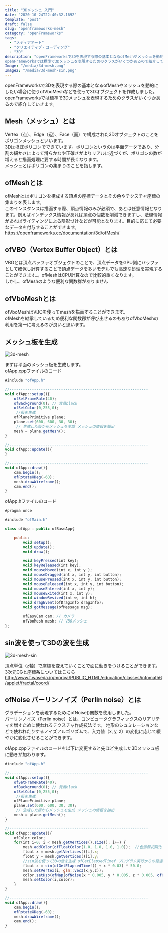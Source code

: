 ```yaml
---
title: "3Dメッシュ 入門"
date: "2020-10-24T22:40:32.169Z"
template: "post"
draft: false
slug: "openframeworks-mesh"
category: "openFrameworks"
tags:
  - "メディアアート"
  - "クリエイティブ・コーディング"
  - "3D"
description: "openFrameworksで3Dを表現する際の基本となるofMeshやメッシュを動的にしたい場合に使うofVboMeshなどを使って3Dオブジェクトを作成しました。
openFrameworksでは標準で3Dメッシュを表現するためのクラスがいくつかあるので紹介していきます。"
Image: "/media/3d-mesh.png"
Image2: "/media/3d-mesh-sin.png"
---
```


openFrameworksで3Dを表現する際の基本となるofMeshやメッシュを動的にしたい場合に使うofVboMeshなどを使って3Dオブジェクトを作成しました。<br>
openFrameworksでは標準で3Dメッシュを表現するためのクラスがいくつかあるので紹介していきます。

## Mesh（メッシュ）とは
Vertex（点）、Edge（辺）、Face（面）で構成された3Dオブジェクトのことをポリゴンメッシュといいます。<br>
3Dはほぼポリゴンでできています。ポリゴンというのは平面データであり、分割の細かさによって滑らかなや正確さがよりリアルに近づくが、ポリゴンの数が増えると描画処理に要する時間が長くなります。<br>
メッシュとはポリゴンの集まりのことを指します。<br>

## ofMeshとは
ofMeshとはポリゴンを構成する頂点の座標データとその色やテクスチャ座標の集まりを表します。<br>
このインスタンスは描画する際、頂点情報のみが必須で、あとは任意情報となります。例えばインデックス情報があれば頂点の個数を削減できますし、法線情報があればライティングによる陰影づけなどが可能となります。目的に応じて必要なデータを付与することができます。
https://openframeworks.cc/documentation/3d/ofMesh/

## ofVBO（Vertex Buffer Object）とは
VBOとは頂点バッファオブジェクトのことで、頂点データをGPU側にバッファとして確保し計算することで頂点データを多いモデルでも高速な処理を実現することができます。。ofMeshはCPU計算なので比較的重くなります。<br>
しかし、ofMeshのような便利な関数群がありません

## ofVboMeshとは
ofVboMeshはVBOを使ってmeshを描画することができます。<br>ofMeshを継承しているため便利な関数郡が呼び出せるのもありofVboMeshの利用を第一に考えるのが良いと思います。

## メッシュ板を生成
![3d-mesh](/media/3d-mesh.png)

まずは平面のメッシュ板を生成します。
<br>
ofApp.cppファイルのコード

```javascript
#include "ofApp.h"

//--------------------------------------------------------------
void ofApp::setup(){
    ofSetFrameRate(40);
    ofBackground(0); // 背景black
    ofSetColor(0,255,0);
     //板を生成
    ofPlanePrimitive plane;
    plane.set(600, 600, 30, 30);
     // 生成した板からメッシュを生成 メッシュの情報を抽出
    mesh = plane.getMesh();
}

//--------------------------------------------------------------
void ofApp::update(){
}

//--------------------------------------------------------------
void ofApp::draw(){
    cam.begin();
    ofRotateXDeg(-60);
    mesh.drawWireframe();
    cam.end();
}

```

ofApp.hファイルのコード
```javascript
#pragma once

#include "ofMain.h"

class ofApp : public ofBaseApp{

	public:
        void setup();
        void update();
        void draw();

        void keyPressed(int key);
        void keyReleased(int key);
        void mouseMoved(int x, int y );
        void mouseDragged(int x, int y, int button);
        void mousePressed(int x, int y, int button);
        void mouseReleased(int x, int y, int button);
        void mouseEntered(int x, int y);
        void mouseExited(int x, int y);
        void windowResized(int w, int h);
        void dragEvent(ofDragInfo dragInfo);
        void gotMessage(ofMessage msg);

        ofEasyCam cam; // カメラ
        ofVboMesh mesh; // VBOメッシュ
};
```

## sin波を使って3Dの波を生成
![3d-mesh-sin](/media/3d-mesh-sin.png)

頂点単位（z軸）で座標を変えていくことで面に動きをつけることができます。
<br>
3次元CGと座標系についてはこちら
http://www.f.waseda.jp/moriya/PUBLIC_HTML/education/classes/infomath6/applet/fractal/coord/

## ofNoise パーリンノイズ（Perlin noise）とは
グラデーションを表現するためにofNoise()関数を使用しました。<br>
パーリンノイズ（Perlin noise）とは、コンピュータグラフィックスのリアリティを増すために使われるテクスチャ作成技法です。
地形のシュミレーションなどで使われたりするノイズアルゴリズムで、入力値（x, y, z）の変化に応じて緩やかに変化させることができます。
<br>

ofApp.cppファイルのコードを以下に変更すると先ほど生成した3Dメッシュ板に動きが加わります。

```javascript
#include "ofApp.h"

//--------------------------------------------------------------
void ofApp::setup(){
    ofSetFrameRate(40);
    ofBackground(0); // 背景black
    ofSetColor(0,255,0);
     //板を生成
    ofPlanePrimitive plane;
    plane.set(600, 600, 30, 30);
     // 生成した板からメッシュを生成 メッシュの情報を抽出
    mesh = plane.getMesh();
}

//--------------------------------------------------------------
void ofApp::update(){
    ofColor color;
    for(int i=0; i < mesh.getVertices().size(); i++) {
        mesh.addColor(ofFloatColor(1.0, 1.0, 1.0, 1.0));  //色情報初期化
        float x = mesh.getVertices()[i].x;
        float y = mesh.getVertices()[i].y;
        //sin波を使って3Dの波を生成 ofGetElapsedTimef プログラム実行からの経過時間
        float z = sin(ofGetElapsedTimef() + x * 0.03) * 50.0;
        mesh.setVertex(i, glm::vec3(x,y,z));
        color.setHsb(ofMap(ofNoise(x * 0.005, y * 0.005, z * 0.005, ofGetFrameNum() * 0.008), 0, 1, 0, 150), 180, 230);
        mesh.setColor(i,color);
    }
}

//--------------------------------------------------------------
void ofApp::draw(){
    cam.begin();
    ofRotateXDeg(-60);
    mesh.drawWireframe();
    cam.end();
}
```